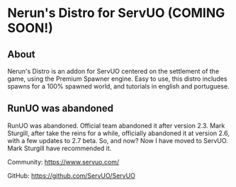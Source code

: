 # Nerun's Distro for ServUO (COMING SOON!)

## About
Nerun's Distro is an addon for ServUO centered on the settlement of the game, using the Premium Spawner engine. Easy to use, this distro includes spawns for a 100% spawned world, and tutorials in english and portuguese.

## RunUO was abandoned
RunUO was abandoned. Official team abandoned it after version 2.3. Mark Sturgill, after take the reins for a while, officially abandoned it at version 2.6, with a few updates to 2.7 beta. So, and now? Now I have moved to ServUO. Mark Sturgill have recommended it.

Community:
https://www.servuo.com/

GitHub:
https://github.com/ServUO/ServUO
